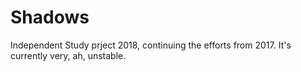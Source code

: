 # Shadows
Independent Study prject 2018, continuing the efforts from 2017. It's currently very, ah, unstable.
